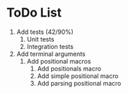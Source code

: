 # ToDo List
 1. Add tests (42/90%)
     1. Unit tests
     2. Integration tests
 3. Add terminal arguments
     1. Add positional macros
         1. Add positionals macro
         2. Add simple positional macro
         3. Add parsing positional macro